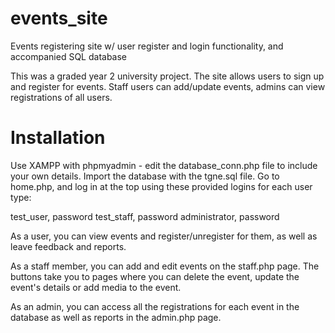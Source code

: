 # events_site
Events registering site w/ user register and login functionality, and accompanied SQL database

This was a graded year 2 university project. The site allows users to sign up and register for events. Staff users can add/update events, admins can view registrations of all users.

# Installation
Use XAMPP with phpmyadmin - edit the database_conn.php file to include your own details. Import the database with the tgne.sql file. Go to home.php, and log in at the top using these provided logins for each user type:

test_user, password
test_staff, password
administrator, password

As a user, you can view events and register/unregister for them, as well as leave feedback and reports.

As a staff member, you can add and edit events on the staff.php page. The buttons take you to pages where you can delete the event, update the event's details or add media to the event.

As an admin, you can access all the registrations for each event in the database as well as reports in the admin.php page.
